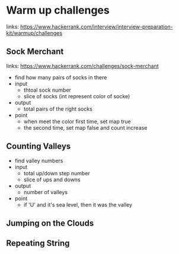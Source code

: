 # Warm up challenges

links: https://www.hackerrank.com/interview/interview-preparation-kit/warmup/challenges

## Sock Merchant

links: https://www.hackerrank.com/challenges/sock-merchant

- find how many pairs of socks in there
- input
    - thtoal sock number
    - slice of socks (int represent color of socke)
- output
    - total pairs of the right socks
- point
    - when meet the color first time, set map true
    - the second time, set map false and count increase


## Counting Valleys

- find valley numbers
- input
    - total up/down step number
    - slice of ups and downs
- output
    - number of valleys
- point
    - if 'U' and it's sea level, then it was the valley


## Jumping on the Clouds


## Repeating String

